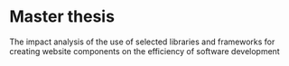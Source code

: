 # Master thesis
The impact analysis of the use of selected libraries and frameworks for creating website components on the efficiency of software development
